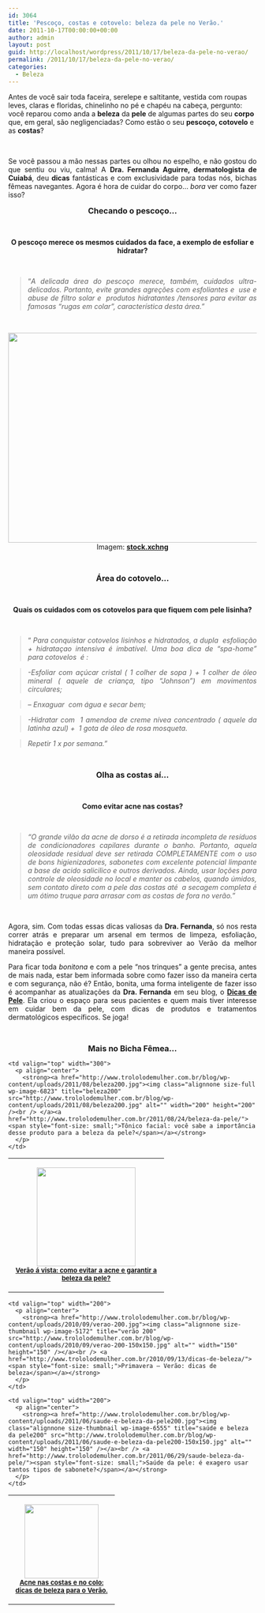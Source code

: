 ```yaml
---
id: 3064
title: 'Pescoço, costas e cotovelo: beleza da pele no Verão.'
date: 2011-10-17T00:00:00+00:00
author: admin
layout: post
guid: http://localhost/wordpress/2011/10/17/beleza-da-pele-no-verao/
permalink: /2011/10/17/beleza-da-pele-no-verao/
categories:
  - Beleza
---
```

Antes de você sair toda faceira, serelepe e saltitante, vestida com roupas leves, claras e floridas, chinelinho no pé e chapéu na cabeça, pergunto: você reparou como anda a **beleza** da **pele** de algumas partes do seu **corpo** que, em geral, são negligenciadas? Como estão o seu **pescoço, cotovelo** e as **costas**?

&nbsp;

<p align="justify">
  Se você passou a mão nessas partes ou olhou no espelho, e não gostou do que sentiu ou viu, calma! A <strong>Dra. Fernanda Aguirre, dermatologista de Cuiabá</strong>, deu <strong>dicas</strong> fantásticas e com exclusividade para todas nós, bichas fêmeas navegantes. Agora é hora de cuidar do corpo… <em>bora</em> ver como fazer isso?
</p>

<!--more-->

<p align="center">
  <strong><span style="font-size: medium;">Checando o pescoço…</span></strong>
</p>

&nbsp;

<p align="center">
  <strong>O pescoço merece os mesmos cuidados da face, a exemplo de esfoliar e hidratar?</strong>
</p>

&nbsp;

> <p align="justify">
>   “<em>A delicada área do pescoço merece, também, cuidados ultra-delicados. </em><em>Portanto, evite grandes agreções com esfoliantes e  use e abuse de filtro solar e  produtos hidratantes /tensores para evitar as famosas &#8220;rugas em colar&#8221;, característica desta área.”</em>
> </p>

&nbsp;

<p align="center">
  <a href="http://www.trololodemulher.com.br/blog/wp-content/uploads/2011/10/beleza-da-pele.jpg"><img class="alignnone size-full wp-image-7017" title="beleza da pele" src="http://www.trololodemulher.com.br/blog/wp-content/uploads/2011/10/beleza-da-pele.jpg" alt="" width="600" height="425" /></a><br /> Imagem: <strong><a href="http://www.sxc.hu/" target="_blank">stock.xchng</a></strong>
</p>

&nbsp;

<p align="center">
  <strong><span style="font-size: medium;">Área do cotovelo…</span></strong>
</p>

&nbsp;

<p align="center">
  <strong>Quais os cuidados com os cotovelos para que fiquem com pele lisinha?</strong>
</p>

&nbsp;

> <p align="justify">
>   “ <em>Para conquistar cotovelos lisinhos e hidratados, a dupla  esfoliação + hidrataçao intensiva é imbatível. </em><em>Uma boa dica de &#8220;spa-home&#8221; para cotovelos  é : </em>
> </p>

> <p align="justify">
>   <em>-Esfoliar com açúcar cristal ( 1 colher de sopa ) + 1 colher de óleo mineral ( aquele de criança, tipo &#8220;Johnson&#8221;) em movimentos circulares;</em>
> </p>

> <p align="justify">
>   <em>&#8211; Enxaguar  com água e secar bem;</em>
> </p>

> <p align="justify">
>   <em>-Hidratar com  1 amendoa de creme nívea concentrado ( aquele da latinha azul) +  1 gota de óleo de rosa mosqueta. </em>
> </p>

> <p align="justify">
>   <em>Repetir 1 x por semana.”</em>
> </p>

&nbsp;

<p align="center">
  <strong><span style="font-size: medium;">Olha as costas aí…</span></strong>
</p>

&nbsp;

<p align="center">
  <strong>Como evitar acne nas costas?</strong>
</p>

&nbsp;

> <p align="justify">
>   <em>“O grande vilão da acne de dorso é a retirada incompleta de resíduos de condicionadores capilares durante o banho. </em><em>Portanto, aquela oleosidade residual deve ser retirada COMPLETAMENTE com o uso de bons higienizadores, sabonetes com excelente potencial limpante a base de acido salicilico e outros derivados. </em><em>Ainda, usar loções para controle de oleosidade no local e manter os cabelos, quando úmidos, sem contato direto com a pele das costas até  a secagem completa é um ótimo truque para arrasar com as costas de fora no verão.”</em>
> </p>

&nbsp;

<p align="justify">
  Agora, sim. Com todas essas dicas valiosas da <strong>Dra. Fernanda</strong>, só nos resta correr atrás e preparar um arsenal em termos de limpeza, esfoliação, hidratação e proteção solar, tudo para sobreviver ao Verão da melhor maneira possível.
</p>

<p align="justify">
  Para ficar toda <em>bonitona</em> e com a pele “nos trinques” a gente precisa, antes de mais nada, estar bem informada sobre como fazer isso da maneira certa e com segurança, não é? Então, bonita, uma forma inteligente de fazer isso é acompanhar as atualizações da <strong>Dra. Fernanda</strong> em seu blog, o <strong><a href="http://dicasdepele.blogspot.com/" target="_blank">Dicas de Pele</a></strong>. Ela criou o espaço para seus pacientes e quem mais tiver interesse em cuidar bem da pele, com dicas de produtos e tratamentos dermatológicos específicos. Se joga!
</p>

&nbsp;

<p align="center">
  <strong><span style="font-size: medium;">Mais no Bicha Fêmea…</span></strong>
</p>

<table width="600" border="0" cellspacing="0" cellpadding="2">
  <tr>
    <td valign="top" width="300">
      <p align="center">
        <a href="http://www.trololodemulher.com.br/blog/wp-content/uploads/2011/09/beleza-da-pele-acne200.jpg"><img class="alignnone size-full wp-image-6895" title="beleza da pele acne200" src="http://www.trololodemulher.com.br/blog/wp-content/uploads/2011/09/beleza-da-pele-acne200.jpg" alt="" width="200" height="200" /></a><br /> <strong><a href="http://www.trololodemulher.com.br/2011/09/12/acne-beleza-pele/"><span style="font-size: small;">Verão á vista: como evitar a acne e garantir a beleza da pele?</span></a></strong>
      </p>
    </td>
    
    <td valign="top" width="300">
      <p align="center">
        <strong><a href="http://www.trololodemulher.com.br/blog/wp-content/uploads/2011/08/beleza200.jpg"><img class="alignnone size-full wp-image-6823" title="beleza200" src="http://www.trololodemulher.com.br/blog/wp-content/uploads/2011/08/beleza200.jpg" alt="" width="200" height="200" /><br /> </a><a href="http://www.trololodemulher.com.br/2011/08/24/beleza-da-pele/"><span style="font-size: small;">Tônico facial: você sabe a importância desse produto para a beleza da pele?</span></a></strong>
      </p>
    </td>
  </tr>
</table>

<table width="600" border="0" cellspacing="0" cellpadding="2">
  <tr>
    <td valign="top" width="200">
      <p align="center">
        <strong><a href="http://www.trololodemulher.com.br/blog/wp-content/uploads/2010/09/cabelos200.jpg"><img class="alignnone size-thumbnail wp-image-5235" title="cabelos200" src="http://www.trololodemulher.com.br/blog/wp-content/uploads/2010/09/cabelos200-150x150.jpg" alt="" width="150" height="150" /></a><br /> <a href="http://www.trololodemulher.com.br/2010/09/27/dicas-beleza-verao/"><span style="font-size: small;">Acne nas costas e no colo: dicas de beleza para o Verão.</span></a></strong>
      </p>
    </td>
    
    <td valign="top" width="200">
      <p align="center">
        <strong><a href="http://www.trololodemulher.com.br/blog/wp-content/uploads/2010/09/verao-200.jpg"><img class="alignnone size-thumbnail wp-image-5172" title="verão 200" src="http://www.trololodemulher.com.br/blog/wp-content/uploads/2010/09/verao-200-150x150.jpg" alt="" width="150" height="150" /></a><br /> <a href="http://www.trololodemulher.com.br/2010/09/13/dicas-de-beleza/"><span style="font-size: small;">Primavera – Verão: dicas de beleza</span></a></strong>
      </p>
    </td>
    
    <td valign="top" width="200">
      <p align="center">
        <strong><a href="http://www.trololodemulher.com.br/blog/wp-content/uploads/2011/06/saude-e-beleza-da-pele200.jpg"><img class="alignnone size-thumbnail wp-image-6555" title="saúde e beleza da pele200" src="http://www.trololodemulher.com.br/blog/wp-content/uploads/2011/06/saude-e-beleza-da-pele200-150x150.jpg" alt="" width="150" height="150" /></a><br /> <a href="http://www.trololodemulher.com.br/2011/06/29/saude-beleza-da-pele/"><span style="font-size: small;">Saúde da pele: é exagero usar tantos tipos de sabonete?</span></a></strong>
      </p>
    </td>
  </tr>
</table>

&nbsp;